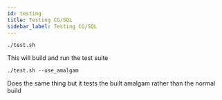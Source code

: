 ```yaml
---
id: testing
title: Testing CG/SQL
sidebar_label: Testing CG/SQL
---
```

```
./test.sh
```

This will build and run the test suite

```
./test.sh --use_amalgam
```

Does the same thing but it tests the built amalgam rather than the normal build

